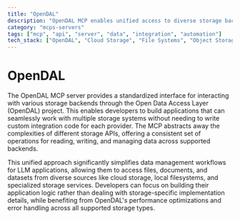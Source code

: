 ```yaml
---
title: "OpenDAL"
description: "OpenDAL MCP enables unified access to diverse storage backends, allowing LLMs to read/write data across multiple storage systems for data management tasks."
category: "mcps-servers"
tags: ["mcp", "api", "server", "data", "integration", "automation"]
tech_stack: ["OpenDAL", "Cloud Storage", "File Systems", "Object Storage", "Data Management"]
---
```


# OpenDAL

The OpenDAL MCP server provides a standardized interface for interacting with various storage backends through the Open Data Access Layer (OpenDAL) project. This enables developers to build applications that can seamlessly work with multiple storage systems without needing to write custom integration code for each provider. The MCP abstracts away the complexities of different storage APIs, offering a consistent set of operations for reading, writing, and managing data across supported backends.

This unified approach significantly simplifies data management workflows for LLM applications, allowing them to access files, documents, and datasets from diverse sources like cloud storage, local filesystems, and specialized storage services. Developers can focus on building their application logic rather than dealing with storage-specific implementation details, while benefiting from OpenDAL's performance optimizations and error handling across all supported storage types.
